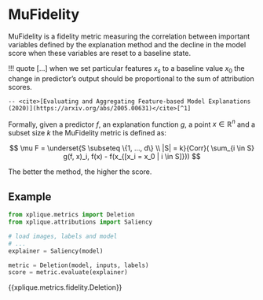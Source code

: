 # MuFidelity

MuFidelity is a fidelity metric measuring the correlation between important variables defined by the explanation method and the decline in the model score when these variables are reset to a baseline state.

!!! quote
    [...]  when we set particular features $x_s$ to a baseline value $x_0$ the change in predictor’s 
    output should be proportional to the sum of attribution scores.
    
    -- <cite>[Evaluating and Aggregating Feature-based Model Explanations (2020)](https://arxiv.org/abs/2005.00631)</cite>[^1]

Formally, given a predictor $f$, an explanation function $g$, a point $x \in \mathbb{R}^n$ and a subset size $k$ the MuFidelity metric is defined as:

$$ \mu F = \underset{S \subseteq \{1, ..., d\} \\ |S| = k}{Corr}( \sum_{i \in S} g(f, x)_i, f(x) - f(x_{[x_i = x_0 | i \in S]})) $$

The better the method, the higher the score.

## Example

```python
from xplique.metrics import Deletion
from xplique.attributions import Saliency

# load images, labels and model
# ...
explainer = Saliency(model)

metric = Deletion(model, inputs, labels)
score = metric.evaluate(explainer)
```

{{xplique.metrics.fidelity.Deletion}}

[^1]:[Evaluating and Aggregating Feature-based Model Explanations (2020)](https://arxiv.org/abs/2005.00631)